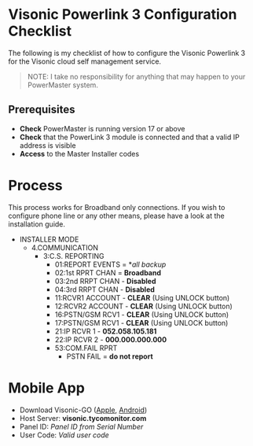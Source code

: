 # Visonic Powerlink 3 Configuration Checklist

The following is my checklist of how to configure the Visonic Powerlink 3 for the Visonic cloud self management service. 

> NOTE: I take no responsibility for anything that may happen to your PowerMaster system.

## Prerequisites

- **Check** PowerMaster is running version 17 or above
- **Check** that the PowerLink 3 module is connected and that a valid IP address is visible
- **Access** to the Master Installer codes

# Process

This process works for Broadband only connections. If you wish to configure phone line or any other means, please have a look at the installation guide.

- INSTALLER MODE
	- 4.COMMUNICATION
		- 3:C.S. REPORTING
			- 01:REPORT EVENTS = **all *backup**
			- 02:1st RPRT CHAN = **Broadband**
			- 03:2nd RRPT CHAN - **Disabled**
			- 04:3rd RRPT CHAN - **Disabled**
			- 11:RCVR1 ACCOUNT - **CLEAR** (Using UNLOCK button)
			- 12:RCVR2 ACCOUNT - **CLEAR** (Using UNLOCK button)
			- 16:PSTN/GSM RCV1 - **CLEAR** (Using UNLOCK button)
			- 17:PSTN/GSM RCV1 - **CLEAR** (Using UNLOCK button)
			- 21:IP RCVR 1 - **052.058.105.181**
			- 22:IP RCVR 2 - **000.000.000.000**
			- 53:COM.FAIL RPRT
				- PSTN FAIL = **do not report**

# Mobile App
- Download Visonic-GO ([Apple](https://itunes.apple.com/gb/app/visonic-go/id989778273?mt=8), [Android](https://play.google.com/store/apps/details?id=com.visonic.VisonicAlert&hl=en_GB))
- Host Server: **visonic.tycomonitor.com**
- Panel ID: _Panel ID from Serial Number_
- User Code: _Valid user code_
